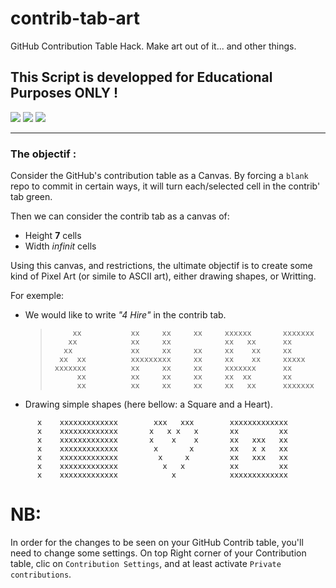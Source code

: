 # contrib-tab-art
GitHub Contribution Table Hack. Make art out of it... and other things.

## This Script is developped for Educational Purposes ONLY !

![](https://img.shields.io/badge/Python-%3E%3D3.7-blue.svg) ![](https://img.shields.io/badge/Git-LastestVersion-red.svg) ![](https://img.shields.io/badge/Linux-Yellow.svg)

-----

### The objectif :

Consider the GitHub's contribution table as a Canvas.
By forcing a `blank` repo to commit in certain ways, it will turn each/selected cell in the contrib' tab green.

Then we can consider the contrib tab as a canvas of:

- Height **7** cells
- Width *infinit* cells

Using this canvas, and restrictions, the ultimate objectif is to create some kind of Pixel Art (or simile to ASCII art), either drawing shapes, or Writting.

For exemple:

- We would like to write *"4 Hire"* in the contrib tab.

    >          xx           xx     xx     xx     xxxxxx       xxxxxxx
    >         xx            xx     xx            xx   xx      xx
    >        xx             xx     xx     xx     xx    xx     xx
    >       xx  xx          xxxxxxxxx     xx     xx    xx     xxxxx
    >      xxxxxxx          xx     xx     xx     xxxxxxx      xx
    >           xx          xx     xx     xx     xx  xx       xx
    >           xx          xx     xx     xx     xx   xx      xxxxxxx

- Drawing simple shapes (here bellow: a Square and a Heart).

```
      x    xxxxxxxxxxxxx        xxx   xxx        xxxxxxxxxxxxx
      x    xxxxxxxxxxxxx       x   x x   x       xx         xx
      x    xxxxxxxxxxxxx       x    x    x       xx   xxx   xx
      x    xxxxxxxxxxxxx        x       x        xx   x x   xx
      x    xxxxxxxxxxxxx         x     x         xx   xxx   xx
      x    xxxxxxxxxxxxx          x   x          xx         xx
      x    xxxxxxxxxxxxx            x            xxxxxxxxxxxxx
```
# NB:

In order for the changes to be seen on your GitHub Contrib table, you'll need to change some settings. On top Right corner of your Contribution table, clic on `Contribution Settings`, and at least activate `Private contributions`.
